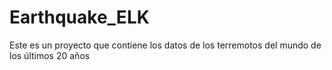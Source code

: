 # Earthquake_ELK
Este es un proyecto que contiene los datos de los terremotos del mundo de los últimos 20 años
